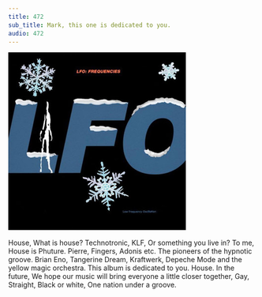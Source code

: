 ```yaml
---
title: 472
sub_title: Mark, this one is dedicated to you.
audio: 472
---
```


![Image](/assets/img/snd472.png)

House, What is house?
Technotronic, KLF, Or something you live in?
To me, House is Phuture.
Pierre, Fingers, Adonis etc.
The pioneers of the hypnotic groove.
Brian Eno, Tangerine Dream, Kraftwerk, Depeche Mode and the yellow magic orchestra.
This album is dedicated to you.
House.
In the future, We hope our music will bring everyone a little closer together,
Gay, Straight, Black or white, One nation under a groove.